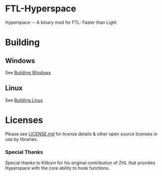 # FTL-Hyperspace
Hyperspace -- A binary mod for FTL: Faster than Light

# Building
## Windows
See [Building Windows](BUILDING.WINDOWS.md)
## Linux
See [Building Linux](BUILDING.LINUX.md)

# Licenses
Please see [LICENSE.md](LICENSE.md) for license details & other open source licenses in use by libraries.

### Special Thanks
Special thanks to Kilburn for his original contribution of ZHL that provides Hyperspace with the core ability to hook functions.
